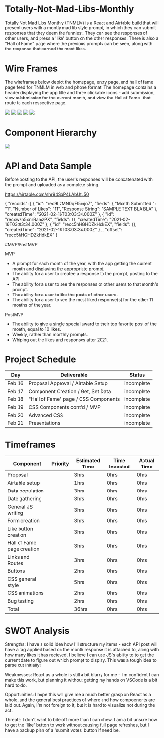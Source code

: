 # Totally-Not-Mad-Libs-Monthly

Totally Not Mad Libs Monthly (TNMLM) is a React and Airtable build that will present users with a montly mad lib style prompt, in which they can submit responses that they deem the funniest. They can see the responses of other users, and press a 'like' button on the other responses. There is also a "Hall of Fame" page where the previous prompts can be seen, along with the response that earned the most likes. 

# Wire Frames

The wireframes below depict the homepage, entry page, and hall of fame page feed for TNMLM in web and phone format. The homepage contains a header displaying the app title and three clickable icons - add submission, view subbmission for the current month, and view the Hall of Fame- that route to each respective page. 

![](https://i.ibb.co/V29sBw0/WF1.png)
![](https://i.ibb.co/F8kzVyr/WF2.png)
![](https://i.ibb.co/zVZ6VM0/WF3.png)
![](https://i.ibb.co/F75rMmW/WF4.png)
![](https://i.ibb.co/vxJ2qfg/WF5.png)

# Component Hierarchy

![](https://i.ibb.co/m6xgBny/map.png)

# API and Data Sample

Before posting to the API, the user's responses will be concatenated with the prompt and uploaded as a complete string.  

https://airtable.com/shr94SbP4LAbUtL50

{
    "records": [
        {
            "id": "rec9L2MN0qFI5mjo7",
            "fields": {
                "Month Submitted ": "1",
                "Number of Likes": "11",
                "Response String": "SAMPLE TEXT BLA BLA"
            },
            "createdTime": "2021-02-16T03:03:34.000Z"
        },
        {
            "id": "recxwzn5xnrRamzPX",
            "fields": {},
            "createdTime": "2021-02-16T03:03:34.000Z"
        },
        {
            "id": "recc5hHGHDZkHdkEX",
            "fields": {},
            "createdTime": "2021-02-16T03:03:34.000Z"
        }
    ],
    "offset": "recc5hHGHDZkHdkEX"
}


#MVP/PostMVP

MVP
- A prompt for each month of the year, with the app getting the current month and displaying the appropriate prompt.
- The ability for a user to createe a response to the prompt, posting to the API.
- The ability for a user to see the responses of other users to that month's prompt.
- The ability for a user to like the posts of other users. 
- The ability for a user to see the most liked response(s) for the other 11 months of the year. 

PostMVP 
- The ability to give a single special award to their top favorite post of the month, equal to 10 likes.
- Weekly, rather than monthly prompts.
- Whiping out the likes and responses after 2021.

# Project Schedule

Day	|Deliverable|	Status
------------ | ------------- | ------------- 
Feb 16	|Proposal Approval / Airtable Setup	|incomplete
Feb 17	|Component Creation / Get, Set Data	|incomplete
Feb 18	|"Hall of Fame" page / CSS Components	|incomplete
Feb 19	|CSS Components cont'd / MVP	|incomplete
Feb 20	|Advanced CSS	|incomplete
Feb 21	|Presentations	|incomplete


# Timeframes

Component | Priority | Estimated Time | Time Invested | Actual Time
------------ | ------------- | ------------- | ------------- | -------------
Proposal	|	|3hrs	|0hrs	|0hrs
Airtable setup	|	|	1hrs	|0hrs	|0hrs
Data population |	|	3hrs|	0hrs	|0hrs
Date gathering |	|	 3hrs|	0hrs| 0hrs
General JS writing ||	 3hrs |0hrs |0hrs
Form creation	|	|	3hrs	|0hrs	|0hrs
Like button creation ||	 3hrs	|0hrs	|0hrs
Hall of Fame page creation ||		3hrs|	0hrs	|0hrs
Links and Routes	|	|3hrs|	0hrs	|0hrs
Buttons ||	 2hrs| 0hrs|	0hrs
CSS general style |	|5hrs |	0hrs	|0hrs
CSS animations||	 2hrs| 0hrs|	0hrs
Bug testing|	 |2hrs |0hrs	|0hrs
Total	||		36hrs|	0hrs|	0hrs


# SWOT Analysis
Strengths:
I have a solid idea how I'll structure my items - each API post will have a tag applied based on the month response it is attached to, along with how many likes it has recieved. I believe I can use JS's ability to to get the current date to figure out which prompt to display. This was a tough idea to parse out initially! 

Weaknesses:
React as a whole is still a bit blurry for me - I'm confident I can make this work, but planning it without getting my hands on VSCode is a bit hard to do.

Opportunities:
I hope this will give me a much better grasp on React as a whole, and the general best practices of where and how compoenents are laid out. Again, I'm not foreign to it, but it is hard to visualize not during the act.

Threats:
I don't want to bite off more than I can chew. I am a bit unsure how to get the 'like' button to work without causing full page refreshes, but I have a backup plan of a 'submit votes' button if need be. 

